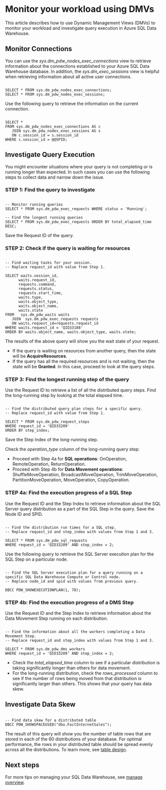 <properties
   pageTitle="Monitor your workload using DMVs | Windows Azure"
   description="Learn how to monitor your workload using DMVs."
   services="sql-data-warehouse"
   documentationCenter="NA"
   authors="sahaj08"
   manager="barbkess"
   editor=""/>

<tags
	ms.service="sql-data-warehouse"
	ms.date="09/22/2015"
	wacn.date=""/>

# Monitor your workload using DMVs

This article describes how to use Dynamic Management Views (DMVs) to monitor your workload and investigate query execution in Azure SQL Data Warehouse.



## Monitor Connections

You can use the *sys.dm_pdw_nodes_exec_connections* view to retrieve information about the connections established to your Azure SQL Data Warehouse database. In addition, the *sys.dm_exec_sessions* view is helpful when retrieving information about all active user connections.

```

SELECT * FROM sys.dm_pdw_nodes_exec_connections;
SELECT * FROM sys.dm_pdw_nodes_exec_sessions;

```


Use the following query to retrieve the information on the current connection.

```

SELECT * 
FROM sys.dm_pdw_nodes_exec_connections AS c 
   JOIN sys.dm_pdw_nodes_exec_sessions AS s 
   ON c.session_id = s.session_id 
WHERE c.session_id = @@SPID;

```





## Investigate Query Execution
You might encounter situations where your query is not completing or is running longer than expected. In such cases you can use the following steps to collect data and narrow down the issue.



### STEP 1: Find the query to investigate

```

-- Monitor running queries
SELECT * FROM sys.dm_pdw_exec_requests WHERE status = 'Running';

-- Find the longest running queries
SELECT * FROM sys.dm_pdw_exec_requests ORDER BY total_elapsed_time DESC;

```

Save the Request ID of the query.


  
### STEP 2: Check if the query is waiting for resources

```

-- Find waiting tasks for your session.
-- Replace request_id with value from Step 1.

SELECT waits.session_id,
      waits.request_id,  
      requests.command,
      requests.status, 
      requests.start_time,  
      waits.type,  
      waits.object_type, 
      waits.object_name,  
      waits.state  
FROM   sys.dm_pdw_waits waits 
   JOIN  sys.dm_pdw_exec_requests requests
   ON waits.request_id=requests.request_id 
WHERE waits.request_id = 'QID33188'
ORDER BY waits.object_name, waits.object_type, waits.state;

```


The results of the above query will show you the wait state of your request.

- If the query is waiting on resources from another query, then the state will be **AcquireResources**.
- If the query has all the required resources and is not waiting, then the state will be **Granted**. In this case, proceed to look at the query steps.




### STEP 3: Find the longest running step of the query

Use the Request ID to retrieve a list of all the distributed query steps. Find the long-running step by looking at the total elapsed time. 

```

-- Find the distributed query plan steps for a specific query.
-- Replace request_id with value from Step 1.
 
SELECT * FROM sys.dm_pdw_request_steps
WHERE request_id = 'QID33209'
ORDER BY step_index;

```

Save the Step Index of the long-running step.

Check the *operation_type* column of the long-running query step:

- Proceed with Step 4a for **SQL operations**: OnOperation, RemoteOperation, ReturnOperation.
- Proceed with Step 4b for **Data Movement operations**: ShuffleMoveOperation, BroadcastMoveOperation, TrimMoveOperation, PartitionMoveOperation, MoveOperation, CopyOperation.




### STEP 4a: Find the execution progress of a SQL Step

Use the Request ID and the Step Index to retrieve information about the SQL Server query distribution as a part of the SQL Step in the query. Save the Node ID and SPID.

```

-- Find the distribution run times for a SQL step.
-- Replace request_id and step_index with values from Step 1 and 3.

SELECT * FROM sys.dm_pdw_sql_requests
WHERE request_id = 'QID33209' AND step_index = 2;

```


Use the following query to retrieve the SQL Server execution plan for the SQL Step on a particular node.

```

-- Find the SQL Server execution plan for a query running on a specific SQL Data Warehouse Compute or Control node. 
-- Replace node_id and spid with values from previous query.

DBCC PDW_SHOWEXECUTIONPLAN(1, 78);

```



### STEP 4b: Find the execution progress of a DMS Step

Use the Request ID and the Step Index to retrieve information about the Data Movement Step running on each distribution. 

```

-- Find the information about all the workers completing a Data Movement Step.
-- Replace request_id and step_index with values from Step 1 and 3.
 
SELECT * FROM sys.dm_pdw_dms_workers
WHERE request_id = 'QID33209' AND step_index = 2;

```

- Check the *total_elapsed_time* column to see if a particular distribution is taking significantly longer than others for data movement. 
- For the long-running distribution, check the *rows_processed* column to see if the number of rows being moved from that distribution is significantly larger than others. This shows that your query has data skew.





## Investigate Data Skew

```

-- Find data skew for a distributed table
DBCC PDW_SHOWSPACEUSED("dbo.FactInternetSales");

```


The result of this query will show you the number of table rows that are stored in each of the 60 distributions of your database. For optimal performance, the rows in your distributed table should be spread evenly across all the distributions.
To learn more, see [table design][].



## Next steps
For more tips on managing your SQL Data Warehouse, see [manage overview][].

<!--Image references-->

<!--Article references-->
[manage overview]: sql-data-warehouse-overview-manage.md
[table design]: sql-data-warehouse-develop-table-design.md

<!--MSDN references-->


